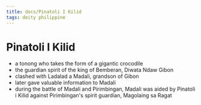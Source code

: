 ```yaml
---
title: docs/Pinatoli I Kilid
tags: deity philippine
---
```


# Pinatoli I Kilid
- a tonong who takes the form of a gigantic crocodile
- the guardian spirit of the king of Bemberan, Diwata Ndaw Gibon
- clashed with Ladalad a Madali, grandson of Gibon
- later gave valuable information to Madali
- during the battle of Madali and Pirimbingan, Madali was aided by Pinatoli i Kilid against Pirimbingan's spirit guardian, Magolaing sa Ragat